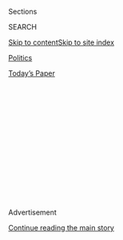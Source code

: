 <div id="app">

<div>

<div>

<div>

<div class="NYTAppHideMasthead css-1q2w90k e1suatyy0">

<div class="section css-ui9rw0 e1suatyy2">

<div class="css-eph4ug er09x8g0">

<div class="css-6n7j50">

</div>

<span class="css-1dv1kvn">Sections</span>

<div class="css-10488qs">

<span class="css-1dv1kvn">SEARCH</span>

</div>

[Skip to content](#site-content)[Skip to site
index](#site-index)

</div>

<div id="masthead-section-label" class="css-1wr3we4 eaxe0e00">

[Politics](https://www.nytimes3xbfgragh.onion/section/politics)

</div>

<div class="css-10698na e1huz5gh0">

</div>

</div>

<div id="masthead-bar-one" class="section hasLinks css-15hmgas e1csuq9d3">

<div class="css-uqyvli e1csuq9d0">

</div>

<div class="css-1uqjmks e1csuq9d1">

</div>

<div class="css-9e9ivx">

[](https://myaccount.nytimes3xbfgragh.onion/auth/login?response_type=cookie&client_id=vi)

</div>

<div class="css-1bvtpon e1csuq9d2">

[Today’s
Paper](https://www.nytimes3xbfgragh.onion/section/todayspaper)

</div>

</div>

</div>

</div>

<div data-aria-hidden="false">

<div id="site-content" data-role="main">

<div>

<div class="css-1aor85t" style="opacity:0.000000001;z-index:-1;visibility:hidden">

<div class="css-1hqnpie">

<div class="css-epjblv">

<span class="css-17xtcya">[Politics](/section/politics)</span><span class="css-x15j1o">|</span><span class="css-fwqvlz">Californians
Legalize Marijuana in Vote That Could Echo
Nationally</span>

</div>

<div class="css-k008qs">

<div class="css-1iwv8en">

<span class="css-18z7m18"></span>

<div>

</div>

</div>

<span class="css-1n6z4y">https://nyti.ms/2eCbZiE</span>

<div class="css-1705lsu">

<div class="css-4xjgmj">

<div class="css-4skfbu" data-role="toolbar" data-aria-label="Social Media Share buttons, Save button, and Comments Panel with current comment count" data-testid="share-tools">

  - 
  - 
  - 
  - 
    
    <div class="css-6n7j50">
    
    </div>

  - 
  - 

</div>

</div>

</div>

</div>

</div>

</div>

<div class="css-13pd83m">

</div>

<div id="top-wrapper" class="css-1sy8kpn">

<div id="top-slug" class="css-l9onyx">

Advertisement

</div>

[Continue reading the main
story](#after-top)

<div class="ad top-wrapper" style="text-align:center;height:100%;display:block;min-height:250px">

<div id="top" class="place-ad" data-position="top" data-size-key="top">

</div>

</div>

<div id="after-top">

</div>

</div>

<div id="sponsor-wrapper" class="css-1hyfx7x">

<div id="sponsor-slug" class="css-19vbshk">

Supported by

</div>

[Continue reading the main
story](#after-sponsor)

<div id="sponsor" class="ad sponsor-wrapper" style="text-align:center;height:100%;display:block">

</div>

<div id="after-sponsor">

</div>

</div>

<div class="css-1vkm6nb ehdk2mb0">

# Californians Legalize Marijuana in Vote That Could Echo Nationally

</div>

<div class="css-79elbk" data-testid="photoviewer-wrapper">

<div class="css-z3e15g" data-testid="photoviewer-wrapper-hidden">

</div>

<div class="css-1a48zt4 ehw59r15" data-testid="photoviewer-children">

![<span class="css-16f3y1r e13ogyst0" data-aria-hidden="true">Marijuana
being cut in Covelo, Calif. With the addition of California and
Massachusetts, the percentage of Americans living in states where
marijuana use is legal for adults rose to nearly 20 percent, from 5
percent.</span><span class="css-cnj6d5 e1z0qqy90" itemprop="copyrightHolder"><span class="css-1ly73wi e1tej78p0">Credit...</span><span><span>Hilary
Swift for The New York
Times</span></span></span>](https://static01.graylady3jvrrxbe.onion/images/2016/11/09/us/09marijuana/09marijuana-articleLarge.jpg?quality=75&auto=webp&disable=upscale)

</div>

</div>

<div class="css-xt80pu e12qa4dv0">

<div class="css-18e8msd">

<div class="css-vp77d3 epjyd6m0">

<div class="css-1baulvz">

By [<span class="css-1baulvz last-byline" itemprop="name">Thomas
Fuller</span>](https://www.nytimes3xbfgragh.onion/by/thomas-fuller)

</div>

</div>

  - Nov. 9,
    2016

  - 
    
    <div class="css-4xjgmj">
    
    <div class="css-d8bdto" data-role="toolbar" data-aria-label="Social Media Share buttons, Save button, and Comments Panel with current comment count" data-testid="share-tools">
    
      - 
      - 
      - 
      - 
        
        <div class="css-6n7j50">
        
        </div>
    
      - 
      - 
    
    </div>
    
    </div>

</div>

</div>

<div class="section meteredContent css-1r7ky0e" name="articleBody" itemprop="articleBody">

<div class="css-1fanzo5 StoryBodyCompanionColumn">

<div class="css-53u6y8">

SAN FRANCISCO — California, Massachusetts and Nevada legalized marijuana
on Tuesday in what advocates said was a reflection of the country’s
changing attitude toward the drug.

Leading up to the election, recreational marijuana use was legal in four
states: Alaska, Colorado, Oregon and Washington, along with Washington,
D.C.

With the addition of California, Massachusetts and Nevada, the
percentage of Americans living in states where marijuana use is legal
for adults rose above 20 percent, from 5 percent.

Representative Earl Blumenauer, Democrat of Oregon and a supporter of
legalization, said Tuesday’s votes would add to the pressure on the
federal government to treat cannabis like alcohol, allowing each state
to decide on its own regulations.

</div>

</div>

<div class="css-1fanzo5 StoryBodyCompanionColumn">

<div class="css-53u6y8">

“The new administration is not going to want to continue this toxic and
nonproductive war on drugs,” Mr. Blumenauer said.

The federal government’s ban on the drug precludes the interstate sale
of cannabis, even among the states that have approved its use. But
Tuesday’s votes created a marijuana bloc stretching down the West Coast,
and Gavin Newsom, the lieutenant governor of California, said he saw an
opportunity for the states where recreational marijuana is now legal to
“coordinate and collaborate” on the issue, including applying pressure
in Washington to relax the federal ban.

A [Gallup
poll](http://www.gallup.com/poll/196550/support-legal-marijuana.aspx "The poll.")
in October found nationwide support for legalization at 60 percent, the
highest level in the 47 years the organization has tracked the issue.

Support is rising even though some public health experts warn that there
have been insufficient studies of the drug’s effects and that law
enforcement agencies lack reliable tests and protocols to determine
whether a driver is impaired by marijuana.

Supporters in California portrayed legalization as both a social justice
and a criminal justice issue, saying the measure would help redress the
disproportionate numbers of arrests and convictions among minorities for
drug crimes.

</div>

</div>

<div class="css-1fanzo5 StoryBodyCompanionColumn">

<div class="css-53u6y8">

“I think of this victory in California as a major victory,” said Lauren
Mendelsohn, the chairwoman of the board of directors of Students for
Sensible Drug Policy, a group that has campaigned against the
government’s war on drugs. “It shows the whole country that
prohibition is not the answer to the marijuana question.”

Ms. Mendelsohn spoke at a celebration in Oakland for the passage of
Proposition 64, as California’s legalization measure was known.

Supporters of legalization in California [vastly
outspent](http://www.nytimes3xbfgragh.onion/2016/10/25/us/marijuana-legalization-ballot-measures.html "Times article.")
opponents.

As of Nov. 6, pro-legalization committees in the state had raised around
$23 million, according to the California secretary of state’s office.
Chief among the backers were marijuana companies and tech entrepreneurs,
including Sean Parker, a founder of the file-sharing service Napster and
a former president of Facebook, who was the single largest donor to the
campaign. The anti-legalization campaign had spent less than $2 million
in California.

Kevin Sabet, the president of Smart Approaches to Marijuana, one of the
country’s major funders against marijuana legalization initiatives,
attributed the imbalance in campaign spending to investments by
marijuana companies hoping to profit if the industry was legalized.

“There’s a lot of money to be made if marijuana is legal, not a lot of
money to be made if it remains illegal,” he said.

Opponents of legalization say the adoption of medical marijuana laws in
more than 25 states has led to a popular perception that cannabis is
good for you. They have called for more studies on the drug’s long-term
effects, particularly on the developing brains of young people.

</div>

</div>

<div class="css-1fanzo5 StoryBodyCompanionColumn">

<div class="css-53u6y8">

“There is likely medical promise in the marijuana plant, but that is
different than saying smoked marijuana is medicine,” Mr. Sabet said. “We
wouldn’t smoke the opium plant to get the beneficial effects of
morphine.”

A bill to legalize marijuana in Vermont, supported by Gov. Peter
Shumlin, a Democrat, failed earlier this year. But in Massachusetts,
public support for legalization rose during the fall, even with
bipartisan opposition from the state’s top elected officials — including
Gov. Charlie Baker, a Republican, and Attorney General Maura Healey, a
Democrat — and an organized anti-legalization campaign.

Lawmakers in Rhode Island were watching Massachusetts closely, and they
are expected to take up a legalization measure of their own now that one
has passed there.

Two other states — Arizona and Maine — were voting on recreational
marijuana legalization Tuesday. Arizona voted against the measure. In
Maine, a state with a libertarian streak that began decriminalizing
marijuana decades ago, the referendum on legalization drew scant funded
opposition.

Still, proponents of legalization said California would represent the
biggest victory because of its huge economy and population and also its
fertile soil and amenable climate.

Tuesday’s vote reinforced the state’s position as the epicenter of
marijuana cultivation for the country, a role it has had illicitly for
decades. Marijuana companies have been positioning themselves for the
prospect of interstate commerce, buying large plots of land in areas
that now grow vegetables and other crops.

The California measure, which passed with 56 percent approval, allows
people over 21 to possess limited amounts of marijuana for personal use
and also permits the personal cultivation of up to six plants in private
residences, provided they are shielded from public view. The sale of
recreational marijuana will not be allowed until licenses are issued, a
process that will take at least two years, said Steve DeAngelo, the
founder of Harborside, a medical marijuana dispensary in Oakland.

</div>

</div>

<div class="css-1fanzo5 StoryBodyCompanionColumn">

<div class="css-53u6y8">

California officials expect additional tax revenue of around $1 billion
from marijuana sales. The revenue is earmarked for the study of medical
marijuana, for the California Highway Patrol to develop procedures to
determine driver impairment due to marijuana consumption, for youth
education on drugs, and for the prevention of environmental damage from
marijuana production, among other programs.

Support for legalization in California cut across all age groups except
voters over 65, according to [a Field
poll](http://field.com/fieldpollonline/subscribers/Rls2555.pdf "The poll (PDF).")
released on Friday. Among those older voters, 42 percent were in favor,
and 57 percent were against.

A large majority of Republicans in the poll, 65 percent, were against
the measure, compared with 72 percent support among Democrats.

Support has been rising steadily since the 1960s, when only around 10
percent of California adults favored legalization, according to a 1969
Field poll, and legalization was the culmination of decades of
campaigning by proponents. A measure to decriminalize marijuana in 1972
was soundly rejected in California, with 66.5 percent of voters opposed
to it. In 1996, California
[voted](http://www.nytimes3xbfgragh.onion/1996/11/17/us/votes-on-marijuana-are-stirring-debate.html "Times article.")
to allow medical marijuana. But a 2010 measure to permit recreational
use
[failed](http://www.nytimes3xbfgragh.onion/2010/11/03/us/politics/03ballot.html "Times article.").

In addition to Tuesday’s votes on recreational marijuana, Arkansas,
Florida, Montana and North Dakota had medical marijuana initiatives on
the ballot. All four passed the legislation.

</div>

</div>

</div>

<div>

</div>

<div>

</div>

<div>

</div>

<div>

<div id="bottom-wrapper" class="css-1ede5it">

<div id="bottom-slug" class="css-l9onyx">

Advertisement

</div>

[Continue reading the main
story](#after-bottom)

<div id="bottom" class="ad bottom-wrapper" style="text-align:center;height:100%;display:block;min-height:90px">

</div>

<div id="after-bottom">

</div>

</div>

</div>

</div>

</div>

## Site Index

<div>

</div>

## Site Information Navigation

  - [© <span>2020</span> <span>The New York Times
    Company</span>](https://help.nytimes3xbfgragh.onion/hc/en-us/articles/115014792127-Copyright-notice)

<!-- end list -->

  - [NYTCo](https://www.nytco.com/)
  - [Contact
    Us](https://help.nytimes3xbfgragh.onion/hc/en-us/articles/115015385887-Contact-Us)
  - [Work with us](https://www.nytco.com/careers/)
  - [Advertise](https://nytmediakit.com/)
  - [T Brand Studio](http://www.tbrandstudio.com/)
  - [Your Ad
    Choices](https://www.nytimes3xbfgragh.onion/privacy/cookie-policy#how-do-i-manage-trackers)
  - [Privacy](https://www.nytimes3xbfgragh.onion/privacy)
  - [Terms of
    Service](https://help.nytimes3xbfgragh.onion/hc/en-us/articles/115014893428-Terms-of-service)
  - [Terms of
    Sale](https://help.nytimes3xbfgragh.onion/hc/en-us/articles/115014893968-Terms-of-sale)
  - [Site
    Map](https://spiderbites.nytimes3xbfgragh.onion)
  - [Help](https://help.nytimes3xbfgragh.onion/hc/en-us)
  - [Subscriptions](https://www.nytimes3xbfgragh.onion/subscription?campaignId=37WXW)

</div>

</div>

</div>

</div>
